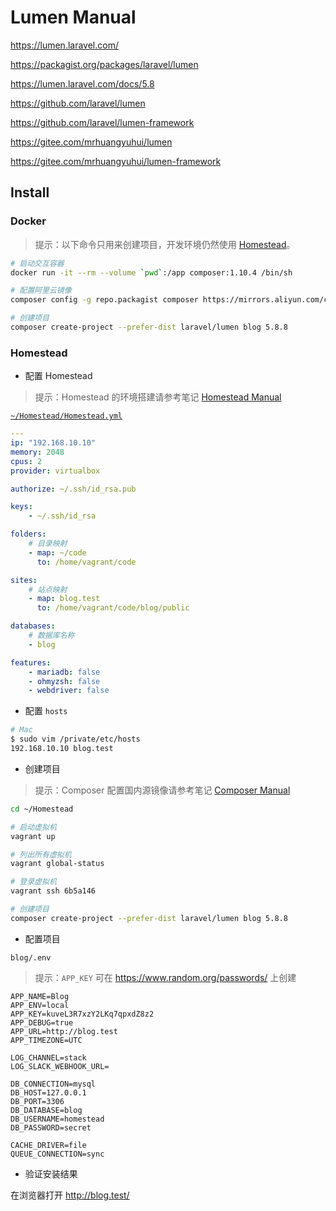 # Lumen Manual

<https://lumen.laravel.com/>

<https://packagist.org/packages/laravel/lumen>

<https://lumen.laravel.com/docs/5.8>

<https://github.com/laravel/lumen>

<https://github.com/laravel/lumen-framework>

<https://gitee.com/mrhuangyuhui/lumen>

<https://gitee.com/mrhuangyuhui/lumen-framework>

## Install

### Docker

> 提示：以下命令只用来创建项目，开发环境仍然使用 [Homestead](#homestead)。

```bash
# 启动交互容器
docker run -it --rm --volume `pwd`:/app composer:1.10.4 /bin/sh

# 配置阿里云镜像
composer config -g repo.packagist composer https://mirrors.aliyun.com/composer/

# 创建项目
composer create-project --prefer-dist laravel/lumen blog 5.8.8
```

### Homestead

- 配置 Homestead

> 提示：Homestead 的环境搭建请参考笔记 [Homestead Manual](homestead-manual.md#install)

[`~/Homestead/Homestead.yml`](https://gitee.com/mrhuangyuhui/homestead/blob/v10.1.0/Homestead.yaml.example)

```yml
---
ip: "192.168.10.10"
memory: 2048
cpus: 2
provider: virtualbox

authorize: ~/.ssh/id_rsa.pub

keys:
    - ~/.ssh/id_rsa

folders:
    # 目录映射
    - map: ~/code
      to: /home/vagrant/code

sites:
    # 站点映射
    - map: blog.test
      to: /home/vagrant/code/blog/public

databases:
    # 数据库名称
    - blog

features:
    - mariadb: false
    - ohmyzsh: false
    - webdriver: false
```

- 配置 `hosts`

```bash
# Mac
$ sudo vim /private/etc/hosts
192.168.10.10 blog.test
```

- 创建项目

> 提示：Composer 配置国内源镜像请参考笔记 [Composer Manual](/manuals/php/composer-manual.md#mirrors)

```bash
cd ~/Homestead

# 启动虚拟机
vagrant up

# 列出所有虚拟机
vagrant global-status

# 登录虚拟机
vagrant ssh 6b5a146

# 创建项目
composer create-project --prefer-dist laravel/lumen blog 5.8.8
```

- 配置项目

`blog/.env`

> 提示：`APP_KEY` 可在 <https://www.random.org/passwords/> 上创建

```
APP_NAME=Blog
APP_ENV=local
APP_KEY=kuveL3R7xzY2LKq7qpxdZ8z2
APP_DEBUG=true
APP_URL=http://blog.test
APP_TIMEZONE=UTC

LOG_CHANNEL=stack
LOG_SLACK_WEBHOOK_URL=

DB_CONNECTION=mysql
DB_HOST=127.0.0.1
DB_PORT=3306
DB_DATABASE=blog
DB_USERNAME=homestead
DB_PASSWORD=secret

CACHE_DRIVER=file
QUEUE_CONNECTION=sync
```

- 验证安装结果

在浏览器打开 <http://blog.test/>
